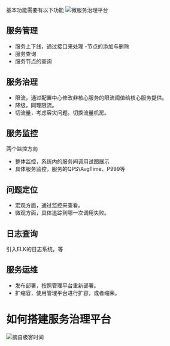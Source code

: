 基本功能需要有以下功能
![微服务治理平台](https://upload-images.jianshu.io/upload_images/4237685-5d70d5158b1636d9.png?imageMogr2/auto-orient/strip%7CimageView2/2/w/1240)
## 服务管理
- 服务上下线，通过接口来处理
-节点的添加与删除
- 服务查询
- 服务节点的查询
## 服务治理
- 限流，通过配置中心修改非核心服务的限流阈值给核心服务提供。
- 降级，同理限流。
- 切流量，考虑容灾问题。切换流量机房。
## 服务监控 
 两个监控方向
- 整体监控，系统内的服务间调用试图展示
- 具体服务监控，服务的QPS\AvgTime、P999等
## 问题定位
- 宏观方面，通过监控来查看。
- 微观方面，具体追踪到哪一次调用失败。
## 日志查询
 引入ELK的日志系统。等
## 服务运维
- 发布部署，按照管理平台重新部署。
- 扩缩容，使用管理平台进行扩容，或者缩荣。
# 如何搭建服务治理平台
![摘自极客时间](https://upload-images.jianshu.io/upload_images/4237685-b6f624264bf8014b.png?imageMogr2/auto-orient/strip%7CimageView2/2/w/1240)
